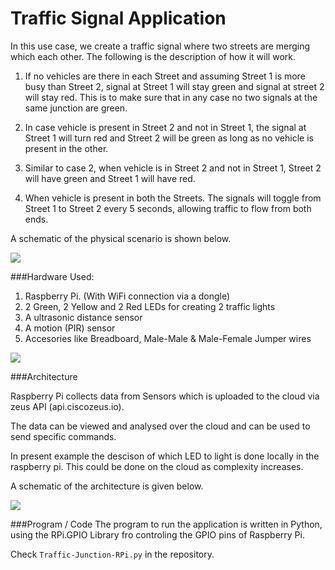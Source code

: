 # Traffic Signal Application

In this use case, we create a traffic signal where two streets are merging which each other. The following is the description of how it will work.

1. If no vehicles are there in each Street and assuming Street 1 is more busy than Street 2, signal at Street 1 will stay green and signal at street 2 will stay red. This is to make sure that in any case no two signals at the same junction are green.

2. In case vehicle is present in Street 2 and not in Street 1, the signal at Street 1 will turn red and Street 2 will be green as long as no vehicle is present in the other.

3. Similar to case 2, when vehicle is in Street 2 and not in Street 1, Street 2 will have green and Street 1 will have red.

4. When vehicle is present in both the Streets. The signals will toggle from Street 1 to Street 2 every 5 seconds, allowing traffic to flow from both ends.


A schematic of the physical scenario is shown below.

<img src="https://raw.githubusercontent.com/yindolia/zeus-iot-1/master/Traffic_Use/Street%20Junction.png" >


###Hardware Used:

1. Raspberry Pi. (With WiFi connection via a dongle)
2. 2 Green, 2 Yellow and 2 Red LEDs for creating 2 traffic lights
3. A ultrasonic distance sensor
4. A motion (PIR) sensor
5. Accesories like Breadboard, Male-Male & Male-Female Jumper wires


<img src="https://raw.githubusercontent.com/yindolia/zeus-iot-1/master/Traffic_Use/Traffic-Signal-Hardware.jpg" >

###Architecture

Raspberry Pi collects data from Sensors which is uploaded to the cloud via zeus API (api.ciscozeus.io).

The data can be viewed and analysed over the cloud and can be used to send specific commands.

In present example the descison of which LED to light is done locally in the raspberry pi. This could be done on the cloud as complexity increases.

A schematic of the architecture is given below.

<img src="https://raw.githubusercontent.com/yindolia/zeus-iot-1/master/Traffic_Use/Architechture.png" >

###Program / Code
The program to run the application is written in Python, using the RPi.GPIO Library fro controling the GPIO pins of Raspberry Pi.

Check `Traffic-Junction-RPi.py` in the repository.
